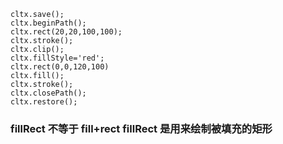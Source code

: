 ```
cltx.save();
cltx.beginPath();
cltx.rect(20,20,100,100);
cltx.stroke();
cltx.clip();
cltx.fillStyle='red';
cltx.rect(0,0,120,100)
cltx.fill();
cltx.stroke();
cltx.closePath();
cltx.restore();

```

### fillRect 不等于 fill+rect  fillRect 是用来绘制被填充的矩形
